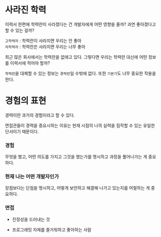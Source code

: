 # 사라진 학력

이력서 한편에 학력란이 사라졌다는 건 개발자에게 어떤 영향을 줄까? 과연 좋아졌다고 할 수 있는 걸까?

`고학력자` : 학력란이 사라지면 우리는 안 좋아  
`저학력자` : 학력란은 사라지면 우리는 너무 좋아

최근 많은 회사에서는 학력란을 없애고 있다. 그렇다면 우리는 학력란 대신에 어떤 정보를 이력서에 적어야 할까?

`학력란`을 대체할 수 있는 정보는 `경력란`일 수밖에 없다. 또한 `기본기`도 너무 중요한 작용을 한다.

# 경험의 표현

경력이란 과거의 경험이라고 할 수 있다.

면접관들이 경력을 중요시하는 이유는 현재 시점의 나의 실력을 짐작할 수 있는 유일한 단서이기 때문이다.

### 경험

무엇을 했고, 어떤 의도를 가지고 그것을 했는가를 명시하고 과정을 풀어나가는 게 중요하다.

### 현재 나는 어떤 개발자인가

장점보다는 단점을 명시하고, 어떻게 보안하고 해결해 나가고 있는지를 어필하는 게 중요하다.

### 면접

- 진정성을 드러내는 것

- 프로그래밍 자체를 즐거워하고 좋아하는 사람
